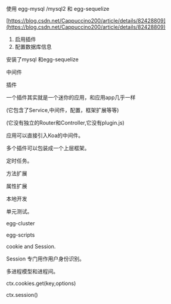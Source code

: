 使用 egg-mysql /mysql2 和 egg-sequelize

[https://blog.csdn.net/Cappuccino200/article/details/82428809](https://blog.csdn.net/Cappuccino200/article/details/82428809)

1. 启用插件
2. 配置数据库信息

安装了mysql 和egg-sequelize

中间件

插件

一个插件其实就是一个迷你的应用，和应用app几乎一样

\(它包含了Service,中间件，配置，框架扩展等等\)

\(它没有独立的Router和Controller,它没有plugin.js\)

应用可以直接引入Koa的中间件。

多个插件可以包装成一个上层框架。

定时任务。

方法扩展

属性扩展

本地开发

单元测试。

egg-cluster

egg-scripts

cookie and Session.

Session 专门用作用户身份识别。

多进程模型和进程间。

ctx.cookies.get\(key,options\)

ctx.session\(\)



